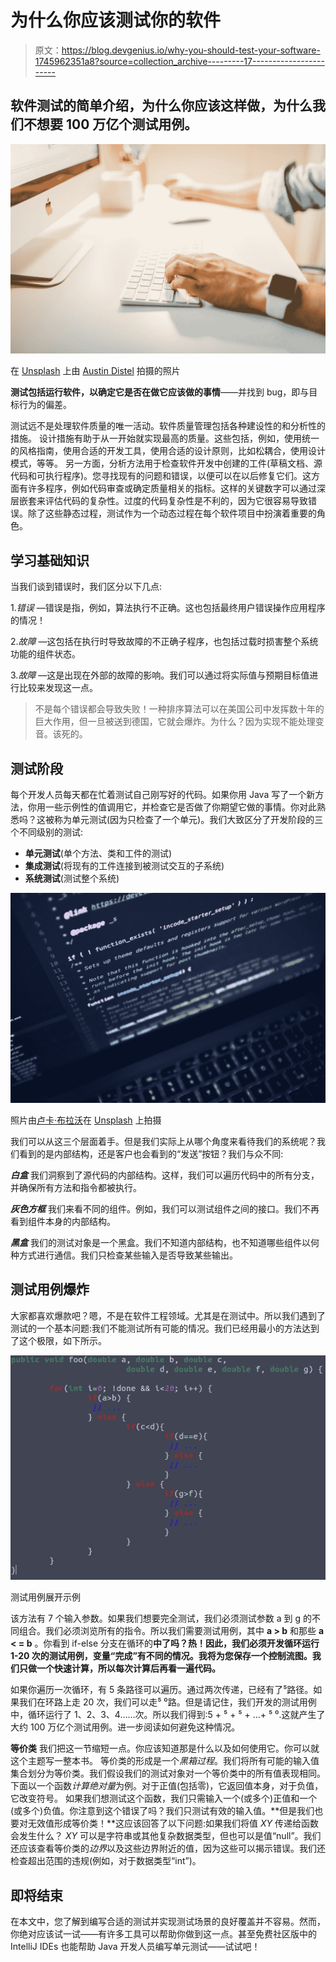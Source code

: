 # 为什么你应该测试你的软件

> 原文：<https://blog.devgenius.io/why-you-should-test-your-software-1745962351a8?source=collection_archive---------17----------------------->

## 软件测试的简单介绍，为什么你应该这样做，为什么我们不想要 100 万亿个测试用例。

![](img/bda002c93973324380f7df02caeb4c39.png)

在 [Unsplash](https://unsplash.com?utm_source=medium&utm_medium=referral) 上由 [Austin Distel](https://unsplash.com/@austindistel?utm_source=medium&utm_medium=referral) 拍摄的照片

**测试包括运行软件，以确定它是否在做它应该做的事情**——并找到 bug，即与目标行为的偏差。

测试远不是处理软件质量的唯一活动。软件质量管理包括各种建设性的和分析性的措施。
设计措施有助于从一开始就实现最高的质量。这些包括，例如，使用统一的风格指南，使用合适的开发工具，使用合适的设计原则，比如松耦合，使用设计模式，等等。
另一方面，分析方法用于检查软件开发中创建的工件(草稿文档、源代码和可执行程序)。您寻找现有的问题和错误，以便可以在以后修复它们。这方面有许多程序，例如代码审查或确定质量相关的指标。这样的关键数字可以通过深层嵌套来评估代码的复杂性。过度的代码复杂性是不利的，因为它很容易导致错误。除了这些静态过程，测试作为一个动态过程在每个软件项目中扮演着重要的角色。

## 学习基础知识

当我们谈到错误时，我们区分以下几点:

1.*错误* —错误是指，例如，算法执行不正确。这也包括最终用户错误操作应用程序的情况！

2.*故障* —这包括在执行时导致故障的不正确子程序，也包括过载时损害整个系统功能的组件状态。

3.*故障* —这是出现在外部的故障的影响。我们可以通过将实际值与预期目标值进行比较来发现这一点。

> 不是每个错误都会导致失败！一种排序算法可以在美国公司中发挥数十年的巨大作用，但一旦被送到德国，它就会爆炸。为什么？因为实现不能处理变音。该死的。

## 测试阶段

每个开发人员每天都在忙着测试自己刚写好的代码。如果你用 Java 写了一个新方法，你用一些示例性的值调用它，并检查它是否做了你期望它做的事情。你对此熟悉吗？这被称为单元测试(因为只检查了一个单元)。我们大致区分了开发阶段的三个不同级别的测试:

*   **单元测试**(单个方法、类和工件的测试)
*   **集成测试**(将现有的工件连接到被测试交互的子系统)
*   **系统测试**(测试整个系统)

![](img/7bc9f43040046505ce2c55e74e233dcd.png)

照片由[卢卡·布拉沃](https://unsplash.com/@lucabravo?utm_source=medium&utm_medium=referral)在 [Unsplash](https://unsplash.com?utm_source=medium&utm_medium=referral) 上拍摄

我们可以从这三个层面着手。但是我们实际上从哪个角度来看待我们的系统呢？我们看到的是内部结构，还是客户也会看到的“发送”按钮？我们与众不同:

***白盒***
我们洞察到了源代码的内部结构。这样，我们可以遍历代码中的所有分支，并确保所有方法和指令都被执行。

***灰色方框***
我们来看不同的组件。例如，我们可以测试组件之间的接口。我们不再看到组件本身的内部结构。

***黑盒***
我们的测试对象是一个黑盒。我们不知道内部结构，也不知道哪些组件以何种方式进行通信。我们只检查某些输入是否导致某些输出。

## 测试用例爆炸

大家都喜欢爆款吧？嗯，不是在软件工程领域。尤其是在测试中。所以我们遇到了测试的一个基本问题:我们不能测试所有可能的情况。我们已经用最小的方法达到了这个极限，如下所示。

![](img/94f3bfc5afe6a5bd306e122ca11964eb.png)

测试用例展开示例

该方法有 7 个输入参数。如果我们想要完全测试，我们必须测试参数 a 到 g 的不同组合。我们必须浏览所有的指令。所以我们需要测试用例，其中 **a > b** 和那些 **a < = b** 。你看到 if-else 分支在循环的**中了吗？热！因此，我们必须开发循环运行 1-20 次的测试用例，变量“完成”有不同的情况。我将为您保存一个控制流图。我们只做一个快速计算，所以每次计算后再看一遍代码。**

如果你遍历一次循环，有 5 条路径可以遍历。通过两次传递，已经有了⁵路径。如果我们在环路上走 20 次，我们可以走⁵ ⁰路。但是请记住，我们开发的测试用例中，循环运行了 1、2、3、4……次。所以我们得到:5 + ⁵ + ⁵ + …+ ⁵ ⁰.这就产生了大约 100 万亿个测试用例。进一步阅读如何避免这种情况。

**等价类**
我们把这一节缩短一点。你应该知道那是什么以及如何使用它。你可以就这个主题写一整本书。
等价类的形成是一个*黑箱过程*。我们将所有可能的输入值集合划分为等价类。我们假设我们的测试对象对一个等价类中的所有值表现相同。
下面以一个函数*计算绝对量*为例。对于正值(包括零)，它返回值本身，对于负值，它改变符号。
如果我们想测试这个函数，我们只需输入一个(或多个)正值和一个(或多个)负值。你注意到这个错误了吗？我们只测试有效的输入值。**但是我们也要对无效值形成等价类！**这应该回答了以下问题:如果我们将值 *XY* 传递给函数会发生什么？ *XY* 可以是字符串或其他复杂数据类型，但也可以是值“null”。我们还应该查看等价类的*边界*以及这些边界附近的值，因为这些可以揭示错误。我们还检查超出范围的违规(例如，对于数据类型“int”)。

## 即将结束

在本文中，您了解到编写合适的测试并实现测试场景的良好覆盖并不容易。然而，你绝对应该试一试——有许多工具可以帮助你做到这一点。甚至免费社区版中的 IntelliJ IDEs 也能帮助 Java 开发人员编写单元测试——试试吧！